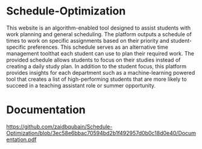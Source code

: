 # Schedule-Optimization

This website is an algorithm-enabled tool designed to assist students with work planning and general scheduling.  The platform outputs a schedule of times to work on specific assignments based on their priority and student-specific preferences.  This schedule serves as an alternative time management toolthat each student can use to plan their required work.  The provided schedule allows students to focus on their studies instead of creating a daily study plan.  In addition to the student focus, this platform provides insights for each department such as a machine-learning powered tool that creates a list of high-performing students that are more likely to succeed in a teaching assistant role or summer opportunity.


# Documentation
https://github.com/zaidbqubain/Schedule-Optimization/blob/3ec58e6bbac70594bd2b1f492957d0b0c18d0e40/Documentation.pdf


